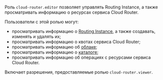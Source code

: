 Роль `cloud-router.editor` позволяет управлять Routing Instance, а также просматривать информацию о ресурсах сервиса Cloud Router.

Пользователи с этой ролью могут:
* просматривать информацию о [Routing Instance](../../cloud-router/concepts/routing-instance.md), а также создавать, изменять и удалять их;
* просматривать информацию о квотах сервиса Cloud Router;
* просматривать информацию об [облаке](../../resource-manager/concepts/resources-hierarchy.md#cloud);
* просматривать информацию о [каталоге](../../resource-manager/concepts/resources-hierarchy.md#folder);
* просматривать информацию об операциях с ресурсами сервиса Cloud Router.

Включает разрешения, предоставляемые ролью `cloud-router.viewer`.